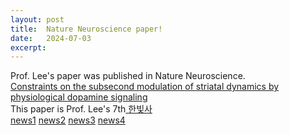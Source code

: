 ```yaml
---
layout: post
title:  Nature Neuroscience paper!
date:   2024-07-03
excerpt:
---
```

Prof. Lee's paper was published in Nature Neuroscience.<br>
<a href="https://www.nature.com/articles/s41593-024-01699-z"> Constraints on the subsecond modulation of striatal dynamics by physiological dopamine signaling </a> <br>
This paper is Prof. Lee's 7th<a href="https://www.ibric.org/bric/hanbitsa/treatise.do?mode=treatise-view&id=93932&authorId=7666&pager.offset=0&pagerLimit=10&srAuthorId=7666&beforemode=author-treatise-list#!/list"> 한빛사</a><br>
<a href="https://www.ibric.org/bric/trend/results-of-research.do?mode=view&articleNo=9913254&article.offset=0&articleLimit=15&beforeMode=research-result#!/list"> news1</a>
<a href="https://news.bbsi.co.kr/news/articleView.html?idxno=3162176"> news2</a>
<a href="https://www.brainmedia.co.kr/BrainScience/24203"> news3</a>
<a href="https://www.dailian.co.kr/news/view/1381952"> news4</a>
